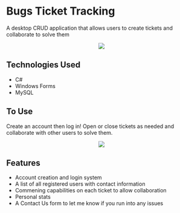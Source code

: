 # Bugs Ticket Tracking 
A desktop CRUD application that allows users to create tickets and collaborate to solve them

<p align= "center">
<img src= "https://user-images.githubusercontent.com/65425221/134574392-9d295775-8ad5-4a8c-adbf-6114d7f17b5c.PNG" />
</p>

## Technologies Used
* C#
* Windows Forms
* MySQL

## To Use 
Create an account then log in! Open or close tickets as needed and collaborate with other users to solve them. 

<p align= "center">
<img src="https://user-images.githubusercontent.com/65425221/134574507-8ee39b2f-619d-4bd3-bd37-7ddc2e207c98.gif" />
</p>

## Features
* Account creation and login system
* A list of all registered users with contact information
* Commening capabilities on each ticket to allow collaboration
* Personal stats
* A Contact Us form to let me know if you run into any issues
